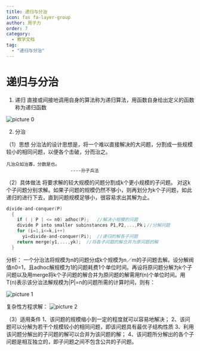 ```yaml
---
title: 递归与分治
icon: fas fa-layer-group
author: 周子力
order: 7
category:
  - 教学文档
tag:
  - "递归与分治"
---
```


# 递归与分治
1. 递归
直接或间接地调用自身的算法称为递归算法，用函数自身给出定义的函数称为递归函数

![picture 0](https://oss.docs.z-xin.net/ee4f944d4cc8d949b41b908afa29be3442affc3dec0d32f747406c80238d6589.png)  



2. 分治

（1）思想
分治法的设计思想是，将一个难以直接解决的大问题，分割成一些规模较小的相同问题，以便各个击破，分而治之。


	凡治众如治寡，分数是也。
							----孙子兵法
（2）具体做法
将要求解的较大规模的问题分割成k个更小规模的子问题。
对这k个子问题分别求解。如果子问题的规模仍然不够小，则再划分为k个子问题，如此递归的进行下去，直到问题规模足够小，很容易求出其解为止。

```C
divide-and-conquer(P)
  {
    if ( | P | <= n0) adhoc(P);   //解决小规模的问题
    divide P into smaller subinstances P1,P2,...,Pk；//分解问题
    for (i=1,i<=k,i++)
      yi=divide-and-conquer(Pi);  //递归的解各子问题
    return merge(y1,...,yk);  //将各子问题的解合并为原问题的解
  }

```
分析：
一个分治法将规模为n的问题分成k个规模为n／m的子问题去解。设分解阀值n0=1，且adhoc解规模为1的问题耗费1个单位时间。再设将原问题分解为k个子问题以及用merge将k个子问题的解合并为原问题的解需用f(n)个单位时间。用T(n)表示该分治法解规模为|P|=n的问题所需的计算时间，则有：

![picture 1](https://oss.docs.z-xin.net/77d7c59fcf3f78a151372fe2cdb0c426a4ecb534763be59fcb730743cd3b301f.png)  


复杂性方程求解：
![picture 2](https://oss.docs.z-xin.net/aaaff6fb127fd8999f749dfd9bc1466301cfb8e6c286bdfdf6f3e7822e0ea2dc.png)  


（3）适用条件
1、该问题的规模缩小到一定的程度就可以容易地解决；
2、该问题可以分解为若干个规模较小的相同问题，即该问题具有最优子结构性质
3、利用该问题分解出的子问题的解可以合并为该问题的解；
4、该问题所分解出的各个子问题是相互独立的，即子问题之间不包含公共的子问题。 

